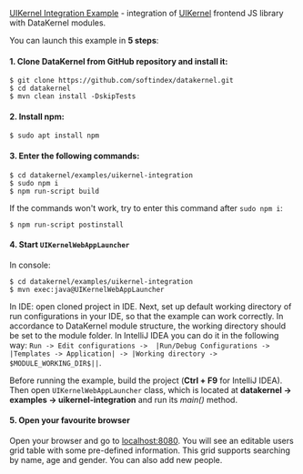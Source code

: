 [UIKernel Integration Example](https://github.com/softindex/datakernel/tree/master/examples/uikernel-integration/src/main/java/io/datakernel/examples) -
 integration of [UIKernel](http://uikernel.io) frontend JS library with DataKernel modules.

You can launch this example in **5 steps**:

#### 1. Clone DataKernel from GitHub repository and install it:
```
$ git clone https://github.com/softindex/datakernel.git
$ cd datakernel
$ mvn clean install -DskipTests
```

#### 2. Install npm:
```
$ sudo apt install npm
```

#### 3. Enter the following commands:
```
$ cd datakernel/examples/uikernel-integration
$ sudo npm i
$ npm run-script build
```
If the commands won't work, try to enter this command after `sudo npm i`:
```
$ npm run-script postinstall 
```

#### 4. Start `UIKernelWebAppLauncher` 
In console:
```
$ cd datakernel/examples/uikernel-integration
$ mvn exec:java@UIKernelWebAppLauncher 
```
In IDE: open cloned project in IDE. Next, set up default working directory of run configurations in your IDE, so that 
the example can work correctly. In accordance to DataKernel module structure, the working directory should be set to the 
module folder. In IntelliJ IDEA you can do it in the following way: `Run -> Edit configurations -> 
|Run/Debug Configurations -> |Templates -> Application| -> |Working directory -> $MODULE_WORKING_DIR$||`.

Before running the example, build the project (**Ctrl + F9** for IntelliJ IDEA). Then open `UIKernelWebAppLauncher` 
class, which is located at **datakernel -> examples -> uikernel-integration** and run its *main()* method.

#### 5. Open your favourite browser
Open your browser and go to [localhost:8080](http://localhost:8080). You will see an editable users grid table with 
some pre-defined information. This grid supports searching by name, age and gender. You can also add new people.